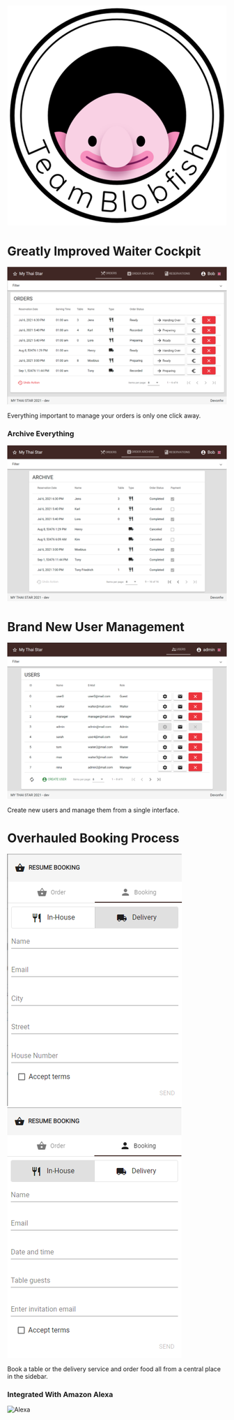 ![Logo](https://raw.githubusercontent.com/Exonaut/TeamBlobfish/gh-pages/BlobfishLogoSchrift.png)

# Greatly Improved Waiter Cockpit

![Waiter Cockpit](https://raw.githubusercontent.com/Exonaut/TeamBlobfish/gh-pages/order_cockpit.png)

Everything important to manage your orders is only one click away.

### Archive Everything

![Archive](https://raw.githubusercontent.com/Exonaut/TeamBlobfish/gh-pages/order_archive.png)

# Brand New User Management

![Admin Cockpit](https://raw.githubusercontent.com/Exonaut/TeamBlobfish/gh-pages/user_cockpit.png)

Create new users and manage them from a single interface.

# Overhauled Booking Process

![Delivery](https://github.com/Exonaut/TeamBlobfish/blob/gh-pages/delivery-order.png)
![InHouse](https://github.com/Exonaut/TeamBlobfish/blob/gh-pages/Inhouse-order)

Book a table or the delivery service and order food all from a central place in the sidebar.

### Integrated With Amazon Alexa

![Alexa](https://external-content.duckduckgo.com/iu/?u=http%3A%2F%2Fgsmorigin.com%2Fwp-content%2Fuploads%2F2017%2F07%2Famazon-alexa-logo.png&f=1&nofb=1)
